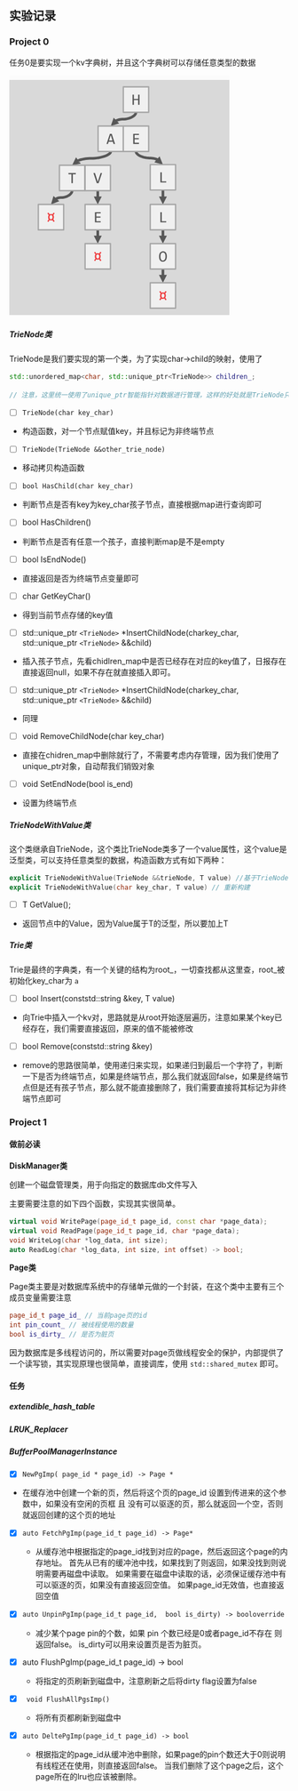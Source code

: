 ## 实验记录

### Project 0

任务0是要实现一个kv字典树，并且这个字典树可以存储任意类型的数据

![1701314510627](image/README/1701314510627.png)

##### TrieNode类

TrieNode是我们要实现的第一个类，为了实现char->child的映射，使用了

```cpp
std::unordered_map<char, std::unique_ptr<TrieNode>> children_;

// 注意，这里统一使用了unique_ptr智能指针对数据进行管理，这样的好处就是TrieNode只能当一颗Trie的节点，不会出现连接到其他Trie上的情况
```

* [ ] `TrieNode(char key_char)`

- 构造函数，对一个节点赋值key，并且标记为非终端节点

* [ ] `TrieNode(TrieNode &&other_trie_node)`

- 移动拷贝构造函数

* [ ] `bool HasChild(char key_char)`

- 判断节点是否有key为key_char孩子节点，直接根据map进行查询即可

* [ ] bool HasChildren()

- 判断节点是否有任意一个孩子，直接判断map是不是empty

* [ ] bool IsEndNode()

- 直接返回是否为终端节点变量即可

* [ ] char GetKeyChar()

- 得到当前节点存储的key值

* [ ] std::unique_ptr `<TrieNode>` *InsertChildNode(charkey_char, std::unique_ptr `<TrieNode>` &&child)

- 插入孩子节点，先看chidlren_map中是否已经存在对应的key值了，日报存在直接返回null，如果不存在就直接插入即可。

* [ ] std::unique_ptr `<TrieNode>` *InsertChildNode(charkey_char, std::unique_ptr `<TrieNode>` &&child)

- 同理

* [ ] void RemoveChildNode(char key_char)

- 直接在chidren_map中删除就行了，不需要考虑内存管理，因为我们使用了unique_ptr对象，自动帮我们销毁对象

* [ ] void SetEndNode(bool is_end)

- 设置为终端节点

##### TrieNodeWithValue类

这个类继承自TrieNode，这个类比TrieNode类多了一个value属性，这个value是泛型类，可以支持任意类型的数据，构造函数方式有如下两种：

```cpp
explicit TrieNodeWithValue(TrieNode &&trieNode, T value) //基于TrieNode
explicit TrieNodeWithValue(char key_char, T value) // 重新构建

```

* [ ] T GetValue();

- 返回节点中的Value，因为Value属于T的泛型，所以要加上T

##### Trie类

Trie是最终的字典类，有一个关键的结构为root_，一切查找都从这里查，root_被初始化key_char为 `a`

* [ ] bool Insert(conststd::string &key, T value)

- 向Trie中插入一个kv对，思路就是从root开始逐层遍历，注意如果某个key已经存在，我们需要直接返回，原来的值不能被修改

* [ ] bool Remove(conststd::string &key)

- remove的思路很简单，使用递归来实现，如果递归到最后一个字符了，判断一下是否为终端节点，如果是终端节点，那么我们就返回false，如果是终端节点但是还有孩子节点，那么就不能直接删除了，我们需要直接将其标记为非终端节点即可

### Project 1

#### 做前必读

**DiskManager类**

创建一个磁盘管理类，用于向指定的数据库db文件写入

主要需要注意的如下四个函数，实现其实很简单。

```cpp
virtual void WritePage(page_id_t page_id, const char *page_data);
virtual void ReadPage(page_id_t page_id, char *page_data);
void WriteLog(char *log_data, int size);
auto ReadLog(char *log_data, int size, int offset) -> bool;
```

**Page类**

Page类主要是对数据库系统中的存储单元做的一个封装，在这个类中主要有三个成员变量需要注意

```cpp
page_id_t page_id_ // 当前page页的id
int pin_count_ // 被线程使用的数量
bool is_dirty_ // 是否为脏页
```

因为数据库是多线程访问的，所以需要对page页做线程安全的保护，内部提供了一个读写锁，其实现原理也很简单，直接调库，使用 `std::shared_mutex` 即可。

#### 任务

##### extendible_hash_table

##### LRUK_Replacer

##### BufferPoolManagerInstance

* [X] `NewPgImp( page_id * page_id) -> Page *`

* 在缓存池中创建一个新的页，然后将这个页的page_id 设置到传进来的这个参数中，如果没有空闲的页框 且 没有可以驱逐的页，那么就返回一个空，否则就返回创建的这个页的地址

* [X] `auto FetchPgImp(page_id_t page_id) -> Page* `

  - 从缓存池中根据指定的page_id找到对应的page，然后返回这个page的内存地址。 首先从已有的缓冲池中找，如果找到了则返回，如果没找到则说明需要再磁盘中读取。 如果需要在磁盘中读取的话，必须保证缓存池中有可以驱逐的页，如果没有直接返回空值。 如果page_id无效值，也直接返回空值
* [X] `auto UnpinPgImp(page_id_t page_id,  bool is_dirty) -> booloverride`

  - 减少某个page pin的个数，如果 pin 个数已经是0或者page_id不存在 则返回false。 is_dirty可以用来设置页是否为脏页。
* [X] auto FlushPgImp(page_id_t page_id)  -> bool

  - 将指定的页刷新到磁盘中，注意刷新之后将dirty flag设置为false
* [X] ` void FlushAllPgsImp()`

  - 将所有页都刷新到磁盘中
* [X] `auto DeltePgImp(page_id_t page_id) -> bool`

  - 根据指定的page_id从缓冲池中删除，如果page的pin个数还大于0则说明有线程还在使用，则直接返回false。 当我们删除了这个page之后，这个page所在的lru也应该被删除。
